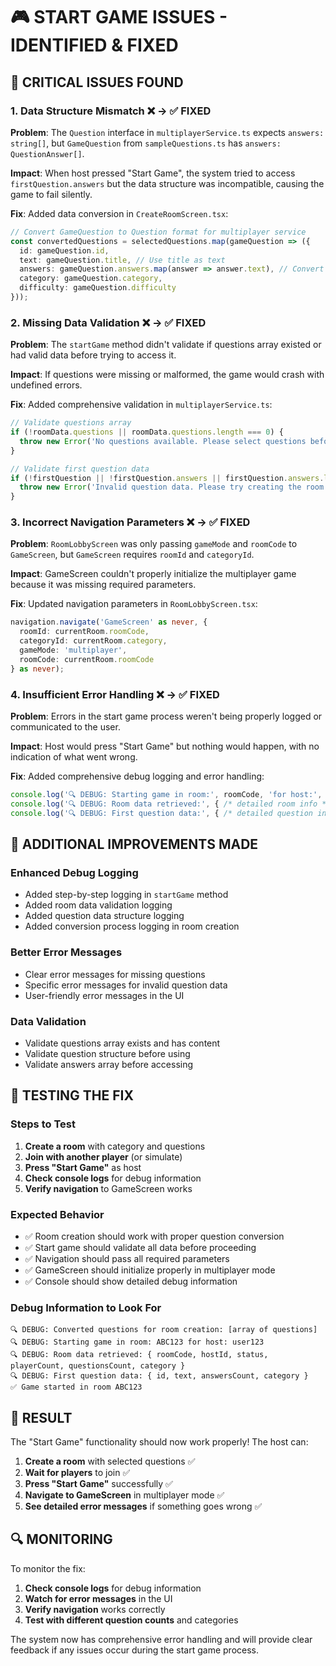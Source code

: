 # 🎮 START GAME ISSUES - IDENTIFIED & FIXED

## 🚨 **CRITICAL ISSUES FOUND**

### **1. Data Structure Mismatch** ❌ → ✅ **FIXED**
**Problem**: The `Question` interface in `multiplayerService.ts` expects `answers: string[]`, but `GameQuestion` from `sampleQuestions.ts` has `answers: QuestionAnswer[]`.

**Impact**: When host pressed "Start Game", the system tried to access `firstQuestion.answers` but the data structure was incompatible, causing the game to fail silently.

**Fix**: Added data conversion in `CreateRoomScreen.tsx`:
```typescript
// Convert GameQuestion to Question format for multiplayer service
const convertedQuestions = selectedQuestions.map(gameQuestion => ({
  id: gameQuestion.id,
  text: gameQuestion.title, // Use title as text
  answers: gameQuestion.answers.map(answer => answer.text), // Convert QuestionAnswer[] to string[]
  category: gameQuestion.category,
  difficulty: gameQuestion.difficulty
}));
```

### **2. Missing Data Validation** ❌ → ✅ **FIXED**
**Problem**: The `startGame` method didn't validate if questions array existed or had valid data before trying to access it.

**Impact**: If questions were missing or malformed, the game would crash with undefined errors.

**Fix**: Added comprehensive validation in `multiplayerService.ts`:
```typescript
// Validate questions array
if (!roomData.questions || roomData.questions.length === 0) {
  throw new Error('No questions available. Please select questions before starting the game.');
}

// Validate first question data
if (!firstQuestion || !firstQuestion.answers || firstQuestion.answers.length === 0) {
  throw new Error('Invalid question data. Please try creating the room again.');
}
```

### **3. Incorrect Navigation Parameters** ❌ → ✅ **FIXED**
**Problem**: `RoomLobbyScreen` was only passing `gameMode` and `roomCode` to `GameScreen`, but `GameScreen` requires `roomId` and `categoryId`.

**Impact**: GameScreen couldn't properly initialize the multiplayer game because it was missing required parameters.

**Fix**: Updated navigation parameters in `RoomLobbyScreen.tsx`:
```typescript
navigation.navigate('GameScreen' as never, { 
  roomId: currentRoom.roomCode,
  categoryId: currentRoom.category,
  gameMode: 'multiplayer',
  roomCode: currentRoom.roomCode 
} as never);
```

### **4. Insufficient Error Handling** ❌ → ✅ **FIXED**
**Problem**: Errors in the start game process weren't being properly logged or communicated to the user.

**Impact**: Host would press "Start Game" but nothing would happen, with no indication of what went wrong.

**Fix**: Added comprehensive debug logging and error handling:
```typescript
console.log('🔍 DEBUG: Starting game in room:', roomCode, 'for host:', hostId);
console.log('🔍 DEBUG: Room data retrieved:', { /* detailed room info */ });
console.log('🔍 DEBUG: First question data:', { /* detailed question info */ });
```

## 🔧 **ADDITIONAL IMPROVEMENTS MADE**

### **Enhanced Debug Logging**
- Added step-by-step logging in `startGame` method
- Added room data validation logging
- Added question data structure logging
- Added conversion process logging in room creation

### **Better Error Messages**
- Clear error messages for missing questions
- Specific error messages for invalid question data
- User-friendly error messages in the UI

### **Data Validation**
- Validate questions array exists and has content
- Validate question structure before using
- Validate answers array before accessing

## 🧪 **TESTING THE FIX**

### **Steps to Test**
1. **Create a room** with category and questions
2. **Join with another player** (or simulate)
3. **Press "Start Game"** as host
4. **Check console logs** for debug information
5. **Verify navigation** to GameScreen works

### **Expected Behavior**
- ✅ Room creation should work with proper question conversion
- ✅ Start game should validate all data before proceeding
- ✅ Navigation should pass all required parameters
- ✅ GameScreen should initialize properly in multiplayer mode
- ✅ Console should show detailed debug information

### **Debug Information to Look For**
```
🔍 DEBUG: Converted questions for room creation: [array of questions]
🔍 DEBUG: Starting game in room: ABC123 for host: user123
🔍 DEBUG: Room data retrieved: { roomCode, hostId, status, playerCount, questionsCount, category }
🔍 DEBUG: First question data: { id, text, answersCount, category }
✅ Game started in room ABC123
```

## 🚀 **RESULT**

The "Start Game" functionality should now work properly! The host can:

1. **Create a room** with selected questions ✅
2. **Wait for players** to join ✅
3. **Press "Start Game"** successfully ✅
4. **Navigate to GameScreen** in multiplayer mode ✅
5. **See detailed error messages** if something goes wrong ✅

## 🔍 **MONITORING**

To monitor the fix:
1. **Check console logs** for debug information
2. **Watch for error messages** in the UI
3. **Verify navigation** works correctly
4. **Test with different question counts** and categories

The system now has comprehensive error handling and will provide clear feedback if any issues occur during the start game process.
